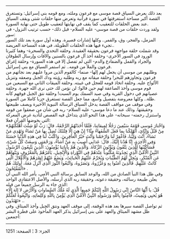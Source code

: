 ------------------------------------------------------------------------

بعد ذلك يعرض السياق قصة موسى مع فرعون وملئه، ومع قومه بني إسرائيل:
وتستغرق القصة أكبر مساحة استغرقتها في سورة قرآنية وتعرض منها حلقات شتى
ويقف السياق عند بعض الحلقات للتعقيب كما يقف في نهايتها لتعقيب طويل حتى
نهاية السورة.  
ولقد وردت حلقات من قصة موسى- عليه السلام- قبل ذلك- حسب ترتيب النزول- في
سور:  
المزمل، والفجر، وق، والقمر.. وكلها إشارات قصيرة. وهذه أول سورة بعد تلك
السور تجيء فيها هذه الحلقات الطويلة، في هذه المساحة العريضة..  
وقد شملت حلقة مواجهة فرعون بحقيقة العقيدة. وحلقة التحدي والسحرة- وهما
كثيرتا الورود في السور الأخرى- وحلقة أخذ آل فرعون بالسنين والآفات وإرسال
الطوفان والجراد والقمل والضفادع والدم- التي لم تفصل إلا في هذه السورة-
وحلقة إغراق فرعون والملأ من قومه.. ثم استمر السياق مع بني إسرائيل.  
وطلبهم من موسى أن يجعل لهم إلها- صنما- كالقوم الذين مروا عليهم بعد
نجاتهم من فرعون وتجاوزهم للبحر! وحلقة ميقاته مع ربه وطلبه رؤيته ودك
الجبل وصعقه وتنزيل الألواح عليه. وحلقة اتخاذ قومه للعجل في غيبته. وحلقة
الميقات الثاني مع السبعين من قوم موسى وأخذ الصاعقة لهم حين قالوا: لن
نؤمن لك حتى نرى الله جهرة. وحلقة عصيانهم في دخول القرية وفي صيد السمك
يوم السبت! وحلقة نتق الجبل فوقهم كأنه ظلة.. وكلها معروضة بتفصيل واسع،
مما جعل القصة تستغرق حزبا كاملا من السورة.  
وفي موقف من مواقف القصة يدخل السياق الرسالة النبوية الأخيرة ويصف طبيعتها
وحقيقتها. وذلك عند ما دعا موسى- عليه السلام- ربه في شأن من صعقوا من قومه
واستنزل رحمته- سبحانه- على هذا النحو الذي يتداخل فيه القصص لتأدية غرض
المعركة التي يخوضها القرآن فعلا:  
«وَاخْتارَ مُوسى قَوْمَهُ سَبْعِينَ رَجُلًا لِمِيقاتِنا، فَلَمَّا أَخَذَتْهُمُ الرَّجْفَةُ، قالَ: رَبِّ لَوْ
شِئْتَ أَهْلَكْتَهُمْ مِنْ قَبْلُ وَإِيَّايَ، أَتُهْلِكُنا بِما فَعَلَ السُّفَهاءُ مِنَّا؟ إِنْ هِيَ إِلَّا فِتْنَتُكَ
تُضِلُّ بِها مَنْ تَشاءُ وَتَهْدِي مَنْ تَشاءُ، أَنْتَ وَلِيُّنا، فَاغْفِرْ لَنا وَارْحَمْنا وَأَنْتَ خَيْرُ
الْغافِرِينَ. وَاكْتُبْ لَنا فِي هذِهِ الدُّنْيا حَسَنَةً وَفِي الْآخِرَةِ، إِنَّا هُدْنا إِلَيْكَ. قالَ:
عَذابِي أُصِيبُ بِهِ مَنْ أَشاءُ، وَرَحْمَتِي وَسِعَتْ كُلَّ شَيْءٍ، فَسَأَكْتُبُها لِلَّذِينَ يَتَّقُونَ وَيُؤْتُونَ
الزَّكاةَ. وَالَّذِينَ هُمْ بِآياتِنا يُؤْمِنُونَ: الَّذِينَ يَتَّبِعُونَ الرَّسُولَ النَّبِيَّ الْأُمِّيَّ الَّذِي
يَجِدُونَهُ مَكْتُوباً عِنْدَهُمْ فِي التَّوْراةِ وَالْإِنْجِيلِ، يَأْمُرُهُمْ بِالْمَعْرُوفِ وَيَنْهاهُمْ عَنِ
الْمُنْكَرِ، وَيُحِلُّ لَهُمُ الطَّيِّباتِ وَيُحَرِّمُ عَلَيْهِمُ الْخَبائِثَ، وَيَضَعُ عَنْهُمْ إِصْرَهُمْ وَالْأَغْلالَ
الَّتِي كانَتْ عَلَيْهِمْ. فَالَّذِينَ آمَنُوا بِهِ وَعَزَّرُوهُ، وَنَصَرُوهُ، وَاتَّبَعُوا النُّورَ الَّذِي أُنْزِلَ
مَعَهُ، أُولئِكَ هُمُ الْمُفْلِحُونَ» .  
وفي ظل هذا النبأ الصادق من الله، والوعد السابق برسالة النبي الأمي، يأمر
الله النبي أن يعلن طبيعة رسالته، وحقيقة دعوته، وحقيقة ربه الذي أرسله،
والأصل الاعتقادي الواحد الذي جاء به الرسل جميعاً من قبله:  
«قُلْ: يا أَيُّهَا النَّاسُ إِنِّي رَسُولُ اللَّهِ إِلَيْكُمْ جَمِيعاً الَّذِي لَهُ مُلْكُ السَّماواتِ وَالْأَرْضِ
لا إِلهَ إِلَّا هُوَ يُحيِي وَيُمِيتُ، فَآمِنُوا بِاللَّهِ وَرَسُولِهِ النَّبِيِّ الْأُمِّيِّ الَّذِي يُؤْمِنُ
بِاللَّهِ وَكَلِماتِهِ، وَاتَّبِعُوهُ لَعَلَّكُمْ تَهْتَدُونَ» ..  
ثم تواصل القصة سيرها بعد هذه الوقفة، إلى موقف العهد ونتق الجبل وأخذ
الميثاق. وفي ظل مشهد الميثاق والعهد على بني إسرائيل يذكر العهد المأخوذ
على فطرة البشر أجمعين:

------------------------------------------------------------------------

الجزء: 3 ¦ الصفحة: 1251
